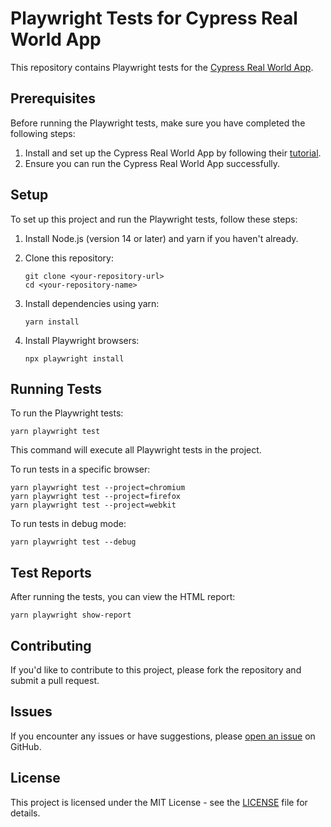 # Playwright Tests for Cypress Real World App

This repository contains Playwright tests for the [Cypress Real World App](https://github.com/cypress-io/cypress-realworld-app).

## Prerequisites

Before running the Playwright tests, make sure you have completed the following steps:

1. Install and set up the Cypress Real World App by following their [tutorial](https://github.com/cypress-io/cypress-realworld-app#getting-started).
2. Ensure you can run the Cypress Real World App successfully.

## Setup

To set up this project and run the Playwright tests, follow these steps:

1. Install Node.js (version 14 or later) and yarn if you haven't already.

2. Clone this repository:
   ```
   git clone <your-repository-url>
   cd <your-repository-name>
   ```

3. Install dependencies using yarn:
   ```
   yarn install
   ```

4. Install Playwright browsers:
   ```
   npx playwright install
   ```

## Running Tests

To run the Playwright tests:

```
yarn playwright test
```

This command will execute all Playwright tests in the project.

To run tests in a specific browser:

```
yarn playwright test --project=chromium
yarn playwright test --project=firefox
yarn playwright test --project=webkit
```

To run tests in debug mode:

```
yarn playwright test --debug
```

## Test Reports

After running the tests, you can view the HTML report:

```
yarn playwright show-report
```

## Contributing

If you'd like to contribute to this project, please fork the repository and submit a pull request.

## Issues

If you encounter any issues or have suggestions, please [open an issue](https://github.com/<your-username>/<your-repository-name>/issues) on GitHub.

## License

This project is licensed under the MIT License - see the [LICENSE](LICENSE) file for details.
